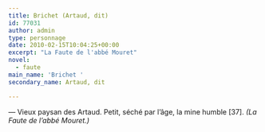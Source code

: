 ```yaml
---
title: Brichet (Artaud, dit)
id: 77031
author: admin
type: personnage
date: 2010-02-15T10:04:25+00:00
excerpt: "La Faute de l'abbé Mouret"
novel:
  - faute
main_name: 'Brichet '
secondary_name: Artaud, dit

---
```

_—_ Vieux paysan des Artaud. Petit, séché par l&rsquo;âge, la mine humble [37]. _(La Faute de l&rsquo;abbé Mouret.)_